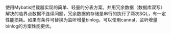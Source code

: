 使用Mybatis拦截器实现的简单、轻量的分表方案。并用冗余数据（数据库双写）解决的临界点数据不连续问题，冗余数据的存储是串行的执行了两次SQL，有一定性能损耗。如果有条件可替换为监听增量binlog，可以使用cannal，监听增量binlog的方案性能更优。
